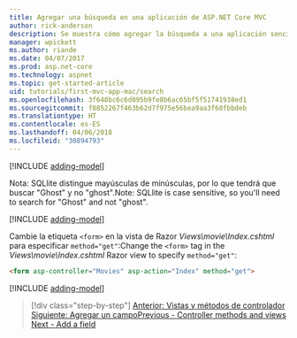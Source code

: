 ```yaml
---
title: Agregar una búsqueda en una aplicación de ASP.NET Core MVC
author: rick-anderson
description: Se muestra cómo agregar la búsqueda a una aplicación sencilla de ASP.NET Core MVC
manager: wpickett
ms.author: riande
ms.date: 04/07/2017
ms.prod: asp.net-core
ms.technology: aspnet
ms.topic: get-started-article
uid: tutorials/first-mvc-app-mac/search
ms.openlocfilehash: 3f648bc6c6d095b9fe8b6ac65bf5f51741938ed1
ms.sourcegitcommit: f8852267f463b62d7f975e56bea9aa3f68fbbdeb
ms.translationtype: HT
ms.contentlocale: es-ES
ms.lasthandoff: 04/06/2018
ms.locfileid: "30894793"
---
```

[!INCLUDE [adding-model](../../includes/mvc-intro/search1.md)]

<span data-ttu-id="69aa5-103">Nota: SQLlite distingue mayúsculas de minúsculas, por lo que tendrá que buscar "Ghost" y no "ghost".</span><span class="sxs-lookup"><span data-stu-id="69aa5-103">Note: SQLlite is case sensitive, so you'll need to search for "Ghost" and not "ghost".</span></span>

[!INCLUDE [adding-model](../../includes/mvc-intro/search2.md)]

<span data-ttu-id="69aa5-104">Cambie la etiqueta `<form>` en la vista de Razor *Views\movie\Index.cshtml* para especificar `method="get"`:</span><span class="sxs-lookup"><span data-stu-id="69aa5-104">Change the `<form>` tag in the *Views\movie\Index.cshtml* Razor view to specify `method="get"`:</span></span>

```html
<form asp-controller="Movies" asp-action="Index" method="get">
```

[!INCLUDE [adding-model](../../includes/mvc-intro/search3.md)]

> [!div class="step-by-step"]
> <span data-ttu-id="69aa5-105">[Anterior: Vistas y métodos de controlador](controller-methods-views.md)
> [Siguiente: Agregar un campo](new-field.md)</span><span class="sxs-lookup"><span data-stu-id="69aa5-105">[Previous - Controller methods and views](controller-methods-views.md)
[Next - Add a field](new-field.md)</span></span>
